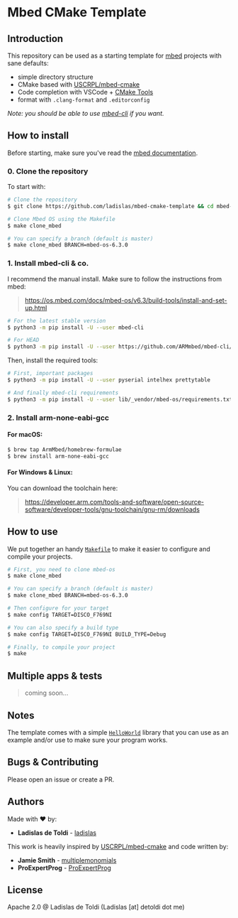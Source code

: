 # Mbed CMake Template

## Introduction

This repository can be used as a starting template for [mbed](https://github.com/ARMmbed/mbed-os) projects with sane defaults:

- simple directory structure
- CMake based with [USCRPL/mbed-cmake](https://github.com/USCRPL/mbed-cmake/)
- Code completion with VSCode + [CMake Tools](https://marketplace.visualstudio.com/items?itemName=ms-vscode.cmake-tools)
- format with `.clang-format` and `.editorconfig`

*Note: you should be able to use [mbed-cli](https://github.com/ARMmbed/mbed-cli) if you want.*

## How to install

Before starting, make sure you've read the [mbed documentation](https://os.mbed.com/docs/mbed-os/v6.1/introduction/index.html).

### 0. Clone the repository

To start with:

```bash
# Clone the repository
$ git clone https://github.com/ladislas/mbed-cmake-template && cd mbed-cmake-template

# Clone Mbed OS using the Makefile
$ make clone_mbed

# You can specify a branch (default is master)
$ make clone_mbed BRANCH=mbed-os-6.3.0
```

### 1. Install mbed-cli & co.

I recommend the manual install. Make sure to follow the instructions from mbed:

> https://os.mbed.com/docs/mbed-os/v6.3/build-tools/install-and-set-up.html

```bash
# For the latest stable version
$ python3 -m pip install -U --user mbed-cli

# For HEAD
$ python3 -m pip install -U --user https://github.com/ARMmbed/mbed-cli/archive/master.zip
```

Then, install the required tools:

```bash
# First, important packages
$ python3 -m pip install -U --user pyserial intelhex prettytable

# And finally mbed-cli requirements
$ python3 -m pip install -U --user lib/_vendor/mbed-os/requirements.txt
```

### 2. Install arm-none-eabi-gcc

#### For macOS:

```bash
$ brew tap ArmMbed/homebrew-formulae
$ brew install arm-none-eabi-gcc
```

#### For Windows & Linux:

You can download the toolchain here:

> https://developer.arm.com/tools-and-software/open-source-software/developer-tools/gnu-toolchain/gnu-rm/downloads

## How to use

We put together an handy [`Makefile`](./Makefile) to make it easier to configure and compile your projects.

```bash
# First, you need to clone mbed-os
$ make clone_mbed

# You can specify a branch (default is master)
$ make clone_mbed BRANCH=mbed-os-6.3.0

# Then configure for your target
$ make config TARGET=DISCO_F769NI

# You can also specify a build type
$ make config TARGET=DISCO_F769NI BUILD_TYPE=Debug

# Finally, to compile your project
$ make
```

## Multiple apps & tests

> coming soon...

## Notes

The template comes with a simple [`HelloWorld`](./lib/HelloWorld) library that you can use as an example and/or use to make sure your program works.

## Bugs & Contributing

Please open an issue or create a PR.

## Authors

Made with ❤️ by:

- **Ladislas de Toldi** - [ladislas](https://github.com/ladislas)

This work is heavily inspired by [USCRPL/mbed-cmake](https://github.com/USCRPL/mbed-cmake/) and code written by:

- **Jamie Smith** - [multiplemonomials](https://github.com/multiplemonomials)
- **ProExpertProg** - [ProExpertProg](https://github.com/ProExpertProg)

## License

Apache 2.0 @ Ladislas de Toldi (Ladislas [at] detoldi dot me)
